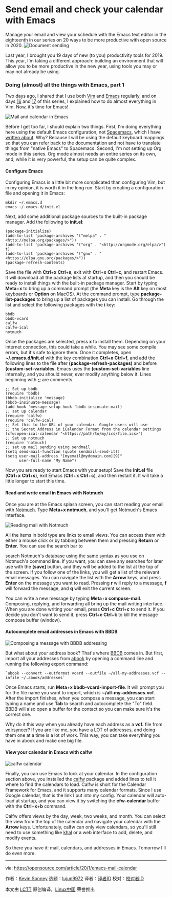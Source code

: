 [#]: collector: (lujun9972)
[#]: translator: ( )
[#]: reviewer: ( )
[#]: publisher: ( )
[#]: url: ( )
[#]: subject: (Send email and check your calendar with Emacs)
[#]: via: (https://opensource.com/article/20/1/emacs-mail-calendar)
[#]: author: (Kevin Sonney https://opensource.com/users/ksonney)

Send email and check your calendar with Emacs
======
Manage your email and view your schedule with the Emacs text editor in
the eighteenth in our series on 20 ways to be more productive with open
source in 2020.
![Document sending][1]

Last year, I brought you 19 days of new (to you) productivity tools for 2019. This year, I'm taking a different approach: building an environment that will allow you to be more productive in the new year, using tools you may or may not already be using.

### Doing (almost) all the things with Emacs, part 1

Two days ago, I shared that I use both [Vim][2] and [Emacs][3] regularly, and on days [16][4] and [17][5] of this series, I explained how to do almost everything in Vim. Now, it's time for Emacs!

![Mail and calendar in Emacs][6]

Before I get too far, I should explain two things. First, I'm doing everything here using the default Emacs configuration, not [Spacemacs][7], which I have [written about][8]. Why? Because I will be using the default keyboard mappings so that you can refer back to the documentation and not have to translate things from "native Emacs" to Spacemacs. Second, I'm not setting up Org mode in this series. Org mode almost needs an entire series on its own, and, while it is very powerful, the setup can be quite complex.

#### Configure Emacs

Configuring Emacs is a little bit more complicated than configuring Vim, but in my opinion, it is worth it in the long run. Start by creating a configuration file and opening it in Emacs:


```
mkdir ~/.emacs.d
emacs ~/.emacs.d/init.el
```

Next, add some additional package sources to the built-in package manager. Add the following to **init.el**:


```
(package-initialize)
(add-to-list 'package-archives '("melpa" . "<http://melpa.org/packages/>"))
(add-to-list 'package-archives '("org" . "<http://orgmode.org/elpa/>") t)
(add-to-list 'package-archives '("gnu" . "<https://elpa.gnu.org/packages/>"))
(package-refresh-contents)
```

Save the file with **Ctrl**+**x** **Ctrl**+**s**, exit with **Ctrl**+**x** **Ctrl**+**c**, and restart Emacs. It will download all the package lists at startup, and then you should be ready to install things with the built-in package manager. Start by typing **Meta**+**x** to bring up a command prompt (the **Meta** key is the **Alt** key on most keyboards or **Option** on MacOS). At the command prompt, type **package-list-packages** to bring up a list of packages you can install. Go through the list and select the following packages with the **i** key:


```
bbdb
bbdb-vcard
calfw
calfw-ical
notmuch
```

Once the packages are selected, press **x** to install them. Depending on your internet connection, this could take a while. You may see some compile errors, but it's safe to ignore them. Once it completes, open **~/.emacs.d/init.el** with the key combination **Ctrl**+**x** **Ctrl**+**f**, and add the following lines to the file after **(package-refresh-packages)** and before **(custom-set-variables**. Emacs uses the **(custom-set-variables** line internally, and you should never, ever modify anything below it. Lines beginning with **;;** are comments.


```
;; Set up bbdb
(require 'bbdb)
(bbdb-initialize 'message)
(bbdb-insinuate-message)
(add-hook 'message-setup-hook 'bbdb-insinuate-mail)
;; set up calendar
(require 'calfw)
(require 'calfw-ical)
;; Set this to the URL of your calendar. Google users will use
;; the Secret Address in iCalendar Format from the calendar settings
(cfw:open-ical-calendar "<https://path/to/my/ics/file.ics>")
;; Set up notmuch
(require 'notmuch)
;; set up mail sending using sendmail
(setq send-mail-function (quote sendmail-send-it))
(setq user-mail-address "[myemail@mydomain.com][9]"
      user-full-name "My Name")
```

Now you are ready to start Emacs with your setup! Save the **init.el** file (**Ctrl**+**x** **Ctrl**+**s**), exit Emacs (**Ctrl**+**x** **Ctrl**+**c**), and then restart it. It will take a little longer to start this time.

#### Read and write email in Emacs with Notmuch

Once you are at the Emacs splash screen, you can start reading your email with [Notmuch][10]. Type **Meta**+**x notmuch**, and you'll get Notmuch's Emacs interface.

![Reading mail with Notmuch][11]

All the items in bold type are links to email views. You can access them with either a mouse click or by tabbing between them and pressing **Return** or **Enter**. You can use the search bar to

search Notmuch's database using the [same syntax][12] as you use on Notmuch's command line. If you want, you can save any searches for later use with the **[save]** button, and they will be added to the list at the top of the screen. If you follow one of the links, you will get a list of the relevant email messages. You can navigate the list with the **Arrow** keys, and press **Enter** on the message you want to read. Pressing **r** will reply to a message, **f** will forward the message, and **q** will exit the current screen.

You can write a new message by typing **Meta**+**x compose-mail**. Composing, replying, and forwarding all bring up the mail writing interface. When you are done writing your email, press **Ctrl**+**c Ctrl**+**c** to send it. If you decide you don't want to send it, press **Ctrl**+**c Ctrl**+**k** to kill the message compose buffer (window).

#### Autocomplete email addresses in Emacs with BBDB

![Composing a message with BBDB addressing][13]

But what about your address book? That's where [BBDB][14] comes in. But first, import all your addresses from [abook][15] by opening a command line and running the following export command:


```
`abook --convert --outformat vcard --outfile ~/all-my-addresses.vcf --infile ~/.abook/addresses`
```

Once Emacs starts, run **Meta**+**x bbdb-vcard-import-file**. It will prompt you for the file name you want to import, which is **~/all-my-addresses.vcf**. After the import finishes, when you compose a message, you can start typing a name and use **Tab** to search and autocomplete the "To" field. BBDB will also open a buffer for the contact so you can make sure it's the correct one.

Why do it this way when you already have each address as a **vcf.** file from [vdirsyncer][16]? If you are like me, you have a LOT of addresses, and doing them one at a time is a lot of work. This way, you can take everything you have in abook and make one big file.

#### View your calendar in Emacs with calfw

![calfw calendar][17]

Finally, you can use Emacs to look at your calendar. In the configuration section above, you installed the [calfw][18] package and added lines to tell it where to find the calendars to load. Calfw is short for the Calendar Framework for Emacs, and it supports many calendar formats. Since I use Google calendar, that is the link I put into my config. Your calendar will auto-load at startup, and you can view it by switching the **cfw-calendar** buffer with the **Ctrl**+**x**+**b** command.

Calfw offers views by the day, week, two weeks, and month. You can select the view from the top of the calendar and navigate your calendar with the **Arrow** keys. Unfortunately, calfw can only view calendars, so you'll still need to use something like [khal][19] or a web interface to add, delete, and modify events.

So there you have it: mail, calendars, and addresses in Emacs. Tomorrow I'll do even more.

--------------------------------------------------------------------------------

via: https://opensource.com/article/20/1/emacs-mail-calendar

作者：[Kevin Sonney][a]
选题：[lujun9972][b]
译者：[译者ID](https://github.com/译者ID)
校对：[校对者ID](https://github.com/校对者ID)

本文由 [LCTT](https://github.com/LCTT/TranslateProject) 原创编译，[Linux中国](https://linux.cn/) 荣誉推出

[a]: https://opensource.com/users/ksonney
[b]: https://github.com/lujun9972
[1]: https://opensource.com/sites/default/files/styles/image-full-size/public/lead-images/email_paper_envelope_document.png?itok=uPj_kouJ (Document sending)
[2]: https://www.vim.org/
[3]: https://www.gnu.org/software/emacs/
[4]: https://opensource.com/article/20/1/vim-email-calendar
[5]: https://opensource.com/article/20/1/vim-task-list-reddit-twitter
[6]: https://opensource.com/sites/default/files/uploads/productivity_18-1.png (Mail and calendar in Emacs)
[7]: https://www.spacemacs.org/
[8]: https://opensource.com/article/19/12/spacemacs
[9]: mailto:myemail@mydomain.com
[10]: https://notmuchmail.org/
[11]: https://opensource.com/sites/default/files/uploads/productivity_18-2.png (Reading mail with Notmuch)
[12]: https://opensource.com/article/20/1/organize-email-notmuch
[13]: https://opensource.com/sites/default/files/uploads/productivity_18-3.png (Composing a message with BBDB addressing)
[14]: https://www.jwz.org/bbdb/
[15]: https://opensource.com/article/20/1/sync-contacts-locally
[16]: https://opensource.com/article/20/1/open-source-calendar
[17]: https://opensource.com/sites/default/files/uploads/productivity_18-4.png (calfw calendar)
[18]: https://github.com/kiwanami/emacs-calfw
[19]: https://khal.readthedocs.io/en/v0.9.2/index.html
